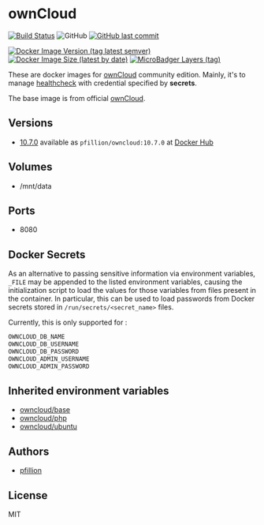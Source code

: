 # ownCloud

[![Build Status](https://drone.pfillion.com/api/badges/pfillion/owncloud/status.svg?branch=master)](https://drone.pfillion.com/pfillion/owncloud)
![GitHub](https://img.shields.io/github/license/pfillion/owncloud)
[![GitHub last commit](https://img.shields.io/github/last-commit/pfillion/owncloud?logo=github)](https://github.com/pfillion/owncloud "GitHub projet")

[![Docker Image Version (tag latest semver)](https://img.shields.io/docker/v/pfillion/owncloud/latest?logo=docker)](https://hub.docker.com/r/pfillion/owncloud "Docker Hub Repository")
[![Docker Image Size (latest by date)](https://img.shields.io/docker/image-size/pfillion/owncloud/latest?logo=docker)](https://hub.docker.com/r/pfillion/owncloud "Docker Hub Repository")
[![MicroBadger Layers (tag)](https://img.shields.io/microbadger/layers/pfillion/owncloud/latest?logo=docker)](https://microbadger.com/images/pfillion/owncloud "Get your own commit badge on microbadger.com")

These are docker images for [ownCloud](https://owncloud.org) community edition. Mainly, it's to manage [healthcheck](https://docs.docker.com/engine/reference/builder/#healthcheck) with credential specified by **secrets**.

The base image is from official [ownCloud](https://hub.docker.com/r/owncloud/server).

## Versions

* [10.7.0](https://github.com/pfillion/owncloud/tree/master) available as ```pfillion/owncloud:10.7.0``` at [Docker Hub](https://hub.docker.com/r/pfillion/owncloud/)

## Volumes

* /mnt/data

## Ports

* 8080

## Docker Secrets

As an alternative to passing sensitive information via environment variables, `_FILE` may be appended to the listed environment variables, causing the initialization script to load the values for those variables from files present in the container. In particular, this can be used to load passwords from Docker secrets stored in `/run/secrets/<secret_name>` files.

Currently, this is only supported for :

```bash
OWNCLOUD_DB_NAME
OWNCLOUD_DB_USERNAME
OWNCLOUD_DB_PASSWORD
OWNCLOUD_ADMIN_USERNAME
OWNCLOUD_ADMIN_PASSWORD
```

## Inherited environment variables

* [owncloud/base](https://github.com/owncloud-docker/base#available-environment-variables)
* [owncloud/php](https://github.com/owncloud-docker/php#available-environment-variables)
* [owncloud/ubuntu](https://github.com/owncloud-docker/ubuntu#available-environment-variables)

## Authors

* [pfillion](https://github.com/pfillion)

## License

MIT
